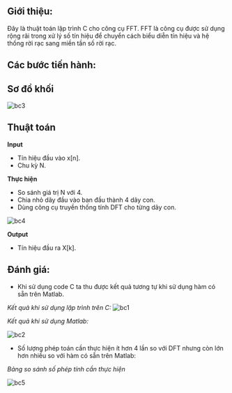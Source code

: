 ## Giới thiệu:
Đây là thuật toán lập trình C cho công cụ FFT. FFT là công cụ được sử dụng rộng rãi trong xử lý số tín hiệu để chuyển cách biểu diễn tín hiệu và hệ thống rời rạc sang miền tần số rời rạc.
## Các bước tiến hành:
## Sơ đồ khối
![bc3](https://user-images.githubusercontent.com/92636271/137636463-c0e9d5f9-decd-4fdd-ac9f-cb4b98565d9a.png)

## Thuật toán
**Input**
- Tín hiệu đầu vào x[n].
- Chu kỳ N.
  
**Thực hiện**
-	So sánh giá trị N với 4.
-	Chia nhỏ dãy đầu vào ban đầu thành 4 dãy con.
-	Dùng công cụ truyền thống tính DFT cho từng dãy con.

![bc4](https://user-images.githubusercontent.com/92636271/137636774-95252f02-c440-4a2d-ae9b-eb2202498943.PNG)

**Output**
- Tín hiệu đầu ra X[k].

## Đánh giá:
-	Khi sử dụng code C ta thu được kết quả tương tự khi sử dụng hàm có sẵn trên Matlab.

*Kết quả khi sử dụng lập trình trên C:*
![bc1](https://user-images.githubusercontent.com/92636271/137636886-66e60bab-5baf-4ae9-82f0-d863a1e6f944.PNG)

*Kết quả khi sử dụng Matlab:*

![bc2](https://user-images.githubusercontent.com/92636271/137636948-b18ab686-00f4-4c81-ae12-89085cc3a71b.PNG)
- Số lượng phép toán cần thực hiện ít hơn 4 lần so với DFT nhưng còn lớn hơn nhiều so với hàm có sẵn trên Matlab:

*Bảng so sánh số phép tính cần thực hiện*

![bc5](https://user-images.githubusercontent.com/92636271/137638094-7c3caf93-f949-4fa9-9bdf-a20f5eec89e0.PNG)


